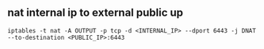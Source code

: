 ## nat internal ip to external public up
```
iptables -t nat -A OUTPUT -p tcp -d <INTERNAL_IP> --dport 6443 -j DNAT --to-destination <PUBLIC_IP>:6443
```
